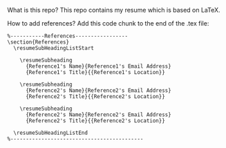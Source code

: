 What is this repo?
This repo contains my resume which is based on LaTeX.

How to add references?
Add this code chunk to the end of the .tex file:
```
%-----------References-----------------
\section{References}
  \resumeSubHeadingListStart

    \resumeSubheading
      {Reference1's Name}{Reference1's Email Address}
      {Reference1's Title}{{Reference1's Location}}

    \resumeSubheading
      {Reference2's Name}{Reference2's Email Address}
      {Reference2's Title}{{Reference2's Location}}

    \resumeSubheading
      {Reference2's Name}{Reference2's Email Address}
      {Reference2's Title}{{Reference2's Location}}

  \resumeSubHeadingListEnd
%-------------------------------------------
```

